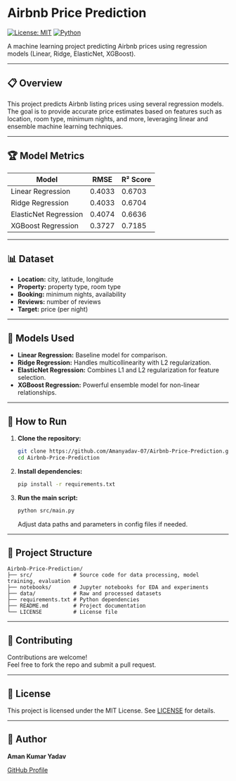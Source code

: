 # Airbnb Price Prediction

[![License: MIT](https://img.shields.io/badge/License-MIT-yellow.svg)](LICENSE)
[![Python](https://img.shields.io/badge/Python-3.8%2B-blue.svg)](https://www.python.org/downloads/)

A machine learning project predicting Airbnb prices using regression models (Linear, Ridge, ElasticNet, XGBoost).

---

## 📋 Overview

This project predicts Airbnb listing prices using several regression models. The goal is to provide accurate price estimates based on features such as location, room type, minimum nights, and more, leveraging linear and ensemble machine learning techniques.

---

## 🏆 Model Metrics

| Model                 | RMSE   | R² Score |
|-----------------------|--------|----------|
| Linear Regression     | 0.4033 | 0.6703   |
| Ridge Regression      | 0.4033 | 0.6704   |
| ElasticNet Regression | 0.4074 | 0.6636   |
| XGBoost Regression    | 0.3727 | 0.7185   |

---

## 📊 Dataset

- **Location:** city, latitude, longitude
- **Property:** property type, room type
- **Booking:** minimum nights, availability
- **Reviews:** number of reviews
- **Target:** price (per night)

---

## 🤖 Models Used

- **Linear Regression:** Baseline model for comparison.
- **Ridge Regression:** Handles multicollinearity with L2 regularization.
- **ElasticNet Regression:** Combines L1 and L2 regularization for feature selection.
- **XGBoost Regression:** Powerful ensemble model for non-linear relationships.

---

## 🚀 How to Run

1. **Clone the repository:**
   ```bash
   git clone https://github.com/Amanyadav-07/Airbnb-Price-Prediction.git
   cd Airbnb-Price-Prediction
   ```
2. **Install dependencies:**
   ```bash
   pip install -r requirements.txt
   ```
3. **Run the main script:**
   ```bash
   python src/main.py
   ```
   Adjust data paths and parameters in config files if needed.

---

## 📁 Project Structure

```
Airbnb-Price-Prediction/
├── src/             # Source code for data processing, model training, evaluation
├── notebooks/       # Jupyter notebooks for EDA and experiments
├── data/            # Raw and processed datasets
├── requirements.txt # Python dependencies
├── README.md        # Project documentation
└── LICENSE          # License file
```

---

## 🤝 Contributing

Contributions are welcome!  
Feel free to fork the repo and submit a pull request.

---

## 📄 License

This project is licensed under the MIT License. See [LICENSE](LICENSE) for details.

---

## 👤 Author

**Aman Kumar Yadav**

[GitHub Profile](https://github.com/Amanyadav-07)